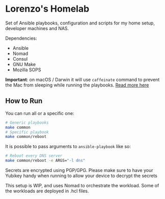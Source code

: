 # Lorenzo's Homelab
Set of Ansible playbooks, configuration and scripts for my home setup, developer 
machines and NAS.

Dependencies:

* Ansible
* Nomad
* Consul
* GNU Make
* Mozilla SOPS

**Important**: on macOS / Darwin it will use `caffeinate` command to prevent the
Mac from sleeping while running the playbooks. [Read more here](https://blog.setale.me/2022/08/12/How-to-prevent-your-Mac-from-sleeping-in-a-Makefile/)

## How to Run
You can run all or a specific one:

```bash
# Generic playbooks
make common
# Specific playbook
make common/reboot
```

It is possible to pass arguments to `ansible-playbook` like so:

```bash
# Reboot every DNS server
make common/reboot -e ARGS="-l dns"
```

Secrets are encrypted using PGP/GPG. Please make sure to have your Yubikey handy
when running to allow your device to decrypt the secrets

This setup is WIP, and uses Nomad to orchestrate the workload. Some of the
workloads are deployed in .hcl files.
